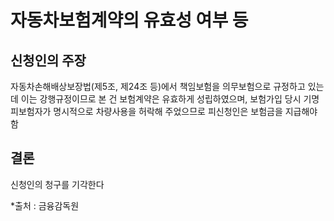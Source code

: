 # 자동차보험계약의 유효성 여부 등

## 신청인의 주장

자동차손해배상보장법(제5조, 제24조 등)에서 책임보험을 의무보험으로 규정하고 있는데 이는 강행규정이므로 본 건 보험계약은 유효하게 성립하였으며, 보험가입 당시 기명피보험자가 명시적으로 차량사용을 허락해 주었으므로 피신청인은 보험금을 지급해야 함

## 결론

신청인의 청구를 기각한다

*출처 : 금융감독원
